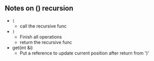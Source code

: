 
## Notes on () recursion

- `(`
	+ call the recursive func
- `)`
	+ Finish all operations
	+ return the recursive func
- get(int &i)
	+ Put a reference to update current position after return from ')'

